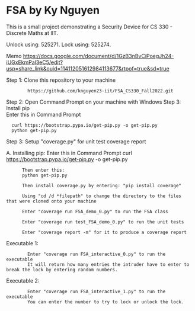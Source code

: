# FSA by Ky Nguyen
This is a small project demonstrating a Security Device for CS 330 - Discrete Maths at IIT. 

Unlock using: 525271. Lock using: 525274.

Memo
https://docs.google.com/document/d/1GzB3nBvCiPoegJh24-iUGxEkmPal3eC5/edit?usp=share_link&ouid=114112051612984113677&rtpof=true&sd=true

Step 1: Clone this repository to your machine
      
            https://github.com/knguyen23-iit/FSA_CS330_Fall2022.git


Step 2: Open Command Prompt on your machine with Windows
Step 3: Install pip      
      Enter this in Command Prompt
      
      curl https://bootstrap.pypa.io/get-pip.py -o get-pip.py
      python get-pip.py


Step 3: Setup "coverage.py" for unit test coverage report

A. Installing pip:
      Enter this in Command Prompt
      curl https://bootstrap.pypa.io/get-pip.py -o get-pip.py
      
      
    
          Then enter this:
          python get-pip.py
          
          Then install coverage.py by entering: "pip install coverage"

          Using "cd /d *filepath" to change the directory to the files that were cloned onto your machine

          Enter "coverage run FSA_demo_0.py" to run the FSA class

          Enter "coverage run test_FSA_demo_0.py" to run the unit tests

          Enter "coverage report -m" for it to produce a coverage report

Executable 1: 
          
            Enter "coverage run FSA_interactive_0.py" to run the executable
            It will return how many entries the intruder have to enter to break the lock by entering random numbers.
    
Executable 2: 

            Enter "coverage run FSA_interactive_1.py" to run the executable
            You can enter the number to try to lock or unlock the lock.          
